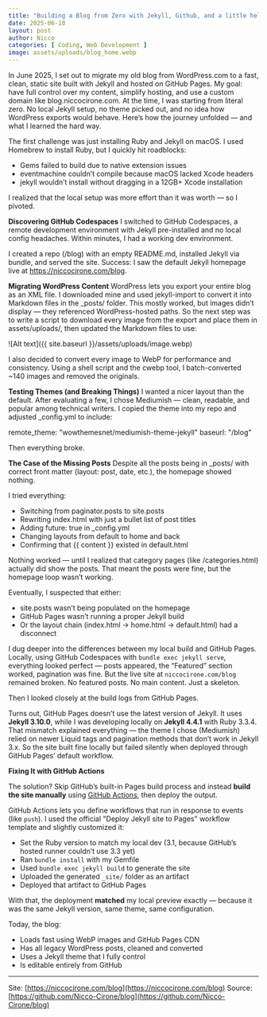 ```yaml
---
title: "Building a Blog from Zero with Jekyll, Github, and a little help from ChatGPT"
date: 2025-06-10
layout: post
author: Nicco
categories: [ Coding, Web Development ]
image: assets/uploads/blog_home.webp
---
```


In June 2025, I set out to migrate my old blog from WordPress.com to a fast, clean, static site built with Jekyll and hosted on GitHub Pages. My goal: have full control over my content, simplify hosting, and use a custom domain like blog.niccocirone.com.
At the time, I was starting from literal zero. No local Jekyll setup, no theme picked out, and no idea how WordPress exports would behave. Here’s how the journey unfolded — and what I learned the hard way.

The first challenge was just installing Ruby and Jekyll on macOS. I used Homebrew to install Ruby, but I quickly hit roadblocks:

* Gems failed to build due to native extension issues
* eventmachine couldn’t compile because macOS lacked Xcode headers
* jekyll wouldn’t install without dragging in a 12GB+ Xcode installation

I realized that the local setup was more effort than it was worth — so I pivoted.

**Discovering GitHub Codespaces**
I switched to GitHub Codespaces, a remote development environment with Jekyll pre-installed and no local config headaches. Within minutes, I had a working dev environment.

I created a repo (/blog) with an empty README.md, installed Jekyll via bundle, and served the site. Success: I saw the default Jekyll homepage live at https://niccocirone.com/blog.

**Migrating WordPress Content**
WordPress lets you export your entire blog as an XML file. I downloaded mine and used jekyll-import to convert it into Markdown files in the _posts/ folder.
This mostly worked, but images didn’t display — they referenced WordPress-hosted paths. So the next step was to write a script to download every image from the export and place them in assets/uploads/, then updated the Markdown files to use:

![Alt text]({{ site.baseurl }}/assets/uploads/image.webp)

I also decided to convert every image to WebP for performance and consistency. Using a shell script and the cwebp tool, I batch-converted ~140 images and removed the originals.

**Testing Themes (and Breaking Things)**
I wanted a nicer layout than the default. After evaluating a few, I chose Mediumish — clean, readable, and popular among technical writers.
I copied the theme into my repo and adjusted _config.yml to include:

remote_theme: "wowthemesnet/mediumish-theme-jekyll"
baseurl: "/blog"

Then everything broke.

**The Case of the Missing Posts**
Despite all the posts being in _posts/ with correct front matter (layout: post, date, etc.), the homepage showed nothing.

I tried everything:

* Switching from paginator.posts to site.posts
* Rewriting index.html with just a bullet list of post titles
* Adding future: true in _config.yml
* Changing layouts from default to home and back
* Confirming that {{ content }} existed in default.html

Nothing worked — until I realized that category pages (like /categories.html) actually did show the posts. That meant the posts were fine, but the homepage loop wasn’t working.

Eventually, I suspected that either:

* site.posts wasn’t being populated on the homepage
* GitHub Pages wasn’t running a proper Jekyll build
* Or the layout chain (index.html → home.html → default.html) had a disconnect

I dug deeper into the differences between my local build and GitHub Pages. Locally, using GitHub Codespaces with `bundle exec jekyll serve`, everything looked perfect — posts appeared, the “Featured” section worked, pagination was fine.
But the live site at `niccocirone.com/blog` remained broken. No featured posts. No main content. Just a skeleton.

Then I looked closely at the build logs from GitHub Pages.

Turns out, GitHub Pages doesn’t use the latest version of Jekyll. It uses **Jekyll 3.10.0**, while I was developing locally on **Jekyll 4.4.1** with Ruby 3.3.4. That mismatch explained everything — the theme I chose (Mediumish) relied on newer Liquid tags and pagination methods that don’t work in Jekyll 3.x.
So the site built fine locally but failed silently when deployed through GitHub Pages’ default workflow.

**Fixing It with GitHub Actions**

The solution? Skip GitHub’s built-in Pages build process and instead **build the site manually** using [GitHub Actions](https://github.com/features/actions), then deploy the output.

GitHub Actions lets you define workflows that run in response to events (like `push`). I used the official "Deploy Jekyll site to Pages" workflow template and slightly customized it:

* Set the Ruby version to match my local dev (3.1, because GitHub’s hosted runner couldn’t use 3.3 yet)
* Ran `bundle install` with my Gemfile
* Used `bundle exec jekyll build` to generate the site
* Uploaded the generated `_site/` folder as an artifact
* Deployed that artifact to GitHub Pages

With that, the deployment **matched** my local preview exactly — because it was the same Jekyll version, same theme, same configuration.

Today, the blog:

* Loads fast using WebP images and GitHub Pages CDN
* Has all legacy WordPress posts, cleaned and converted
* Uses a Jekyll theme that I fully control
* Is editable entirely from GitHub
  
---

Site: [https://niccocirone.com/blog](https://niccocirone.com/blog)
Source: [https://github.com/Nicco-Cirone/blog](https://github.com/Nicco-Cirone/blog)
